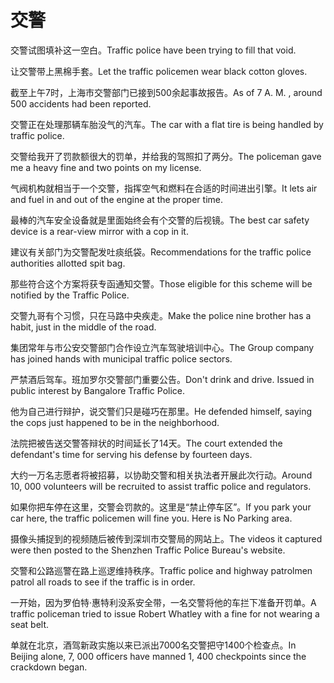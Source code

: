 # 交警

<p><span class="chinese">交警试图填补这一空白。</span><span class="english">Traffic police have been trying to fill that void.</span></p>

<p><span class="chinese">让交警带上黑棉手套。</span><span class="english">Let the traffic policemen wear black cotton gloves.</span></p>

<p><span class="chinese">截至上午7时，上海市交警部门已接到500余起事故报告。</span><span class="english">As of 7 A. M. , around 500 accidents had been reported.</span></p>

<p><span class="chinese">交警正在处理那辆车胎没气的汽车。</span><span class="english">The car with a flat tire is being handled by traffic police.</span></p>

<p><span class="chinese">交警给我开了罚款额很大的罚单，并给我的驾照扣了两分。</span><span class="english">The policeman gave me a heavy fine and two points on my license.</span></p>

<p><span class="chinese">气阀机构就相当于一个交警，指挥空气和燃料在合适的时间进出引擎。</span><span class="english">It lets air and fuel in and out of the engine at the proper time.</span></p>

<p><span class="chinese">最棒的汽车安全设备就是里面始终会有个交警的后视镜。</span><span class="english">The best car safety device is a rear-view mirror with a cop in it.</span></p>

<p><span class="chinese">建议有关部门为交警配发吐痰纸袋。</span><span class="english">Recommendations for the traffic police authorities allotted spit bag.</span></p>

<p><span class="chinese">那些符合这个方案将获专函通知交警。</span><span class="english">Those eligible for this scheme will be notified by the Traffic Police.</span></p>

<p><span class="chinese">交警九哥有个习惯，只在马路中央疾走。</span><span class="english">Make the police nine brother has a habit, just in the middle of the road.</span></p>

<p><span class="chinese">集团常年与市公安交警部门合作设立汽车驾驶培训中心。</span><span class="english">The Group company has joined hands with municipal traffic police sectors.</span></p>

<p><span class="chinese">严禁酒后驾车。班加罗尔交警部门重要公告。</span><span class="english">Don't drink and drive. Issued in public interest by Bangalore Traffic Police.</span></p>

<p><span class="chinese">他为自己进行辩护，说交警们只是碰巧在那里。</span><span class="english">He defended himself, saying the cops just happened to be in the neighborhood.</span></p>

<p><span class="chinese">法院把被告送交警答辩状的时间延长了14天。</span><span class="english">The court extended the defendant's time for serving his defense by fourteen days.</span></p>

<p><span class="chinese">大约一万名志愿者将被招募，以协助交警和相关执法者开展此次行动。</span><span class="english">Around 10, 000 volunteers will be recruited to assist traffic police and regulators.</span></p>

<p><span class="chinese">如果你把车停在这里，交警会罚款的。这里是“禁止停车区”。</span><span class="english">If you park your car here, the traffic policemen will fine you. Here is No Parking area.</span></p>

<p><span class="chinese">摄像头捕捉到的视频随后被传到深圳市交警局的网站上。</span><span class="english">The videos it captured were then posted to the Shenzhen Traffic Police Bureau's website.</span></p>

<p><span class="chinese">交警和公路巡警在路上巡逻维持秩序。</span><span class="english">Traffic police and highway patrolmen patrol all roads to see if the traffic is in order.</span></p>

<p><span class="chinese">一开始，因为罗伯特·惠特利没系安全带，一名交警将他的车拦下准备开罚单。</span><span class="english">A traffic policeman tried to issue Robert Whatley with a fine for not wearing a seat belt.</span></p>

<p><span class="chinese">单就在北京，酒驾新政实施以来已派出7000名交警把守1400个检查点。</span><span class="english">In Beijing alone, 7, 000 officers have manned 1, 400 checkpoints since the crackdown began.</span></p>

